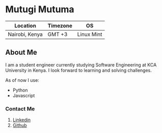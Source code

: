 # Mutugi Mutuma

| Location     |   Timezone   |   OS   |
| -----------  | -----------  | ------ |
| Nairobi, Kenya | GMT +3         | Linux Mint |

## About Me
I am a student engineer currently studying Software Engineering at KCA University in Kenya. I look forward to learning and solving challenges.

As of now I use:

* Python
* Javascript


### Contact Me
1. [Linkedin](https://www.linkedin.com/in/mutugi-mutuma/)
2. [Github](https://github.com/mutugiii)
